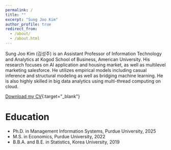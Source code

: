 ```yaml
---
permalink: /
title: ""
excerpt: "Sung Joo Kim"
author_profile: true
redirect_from: 
  - /about/
  - /about.html
---
```


Sung Joo Kim (김성주) is an Assistant Professor of Information Technology and Analytics at Kogod School of Business, American University. His research focuses on AI application and housing market, as well as multilevel marketing salesforce. He utilizes empirical models including casual inference and structural modeling as well as bridging machine learning. He is also highly skilled in big data analytics using multi-thread computing on cloud.  

[Download my CV](/files/Curriculum_Vitae_08012025.pdf){:target="_blank"} 

 
Education
======
* Ph.D. in Management Information Systems, Purdue University, 2025
* M.S. in Economics, Purdue University, 2022
* B.B.A. and B.E. in Statistics, Korea University, 2019



  


